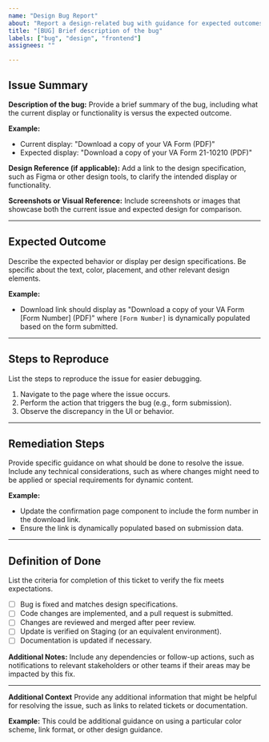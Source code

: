 ```yaml
---
name: "Design Bug Report"
about: "Report a design-related bug with guidance for expected outcomes and remediation."
title: "[BUG] Brief description of the bug"
labels: ["bug", "design", "frontend"]
assignees: ""

---
```


## Issue Summary

**Description of the bug:** Provide a brief summary of the bug, including what the current display or functionality is versus the expected outcome.

**Example:**

- Current display: "Download a copy of your VA Form (PDF)"
- Expected display: "Download a copy of your VA Form 21-10210 (PDF)"

**Design Reference (if applicable):** Add a link to the design specification, such as Figma or other design tools, to clarify the intended display or functionality.

**Screenshots or Visual Reference:** Include screenshots or images that showcase both the current issue and expected design for comparison.

---

## Expected Outcome

Describe the expected behavior or display per design specifications. Be specific about the text, color, placement, and other relevant design elements.

**Example:**

- Download link should display as "Download a copy of your VA Form [Form Number] (PDF)" where `[Form Number]` is dynamically populated based on the form submitted.

---

## Steps to Reproduce

List the steps to reproduce the issue for easier debugging.

1. Navigate to the page where the issue occurs.
2. Perform the action that triggers the bug (e.g., form submission).
3. Observe the discrepancy in the UI or behavior.

---

## Remediation Steps

Provide specific guidance on what should be done to resolve the issue. Include any technical considerations, such as where changes might need to be applied or special requirements for dynamic content.

**Example:**

- Update the confirmation page component to include the form number in the download link.
- Ensure the link is dynamically populated based on submission data.

---

## Definition of Done

List the criteria for completion of this ticket to verify the fix meets expectations.

- [ ] Bug is fixed and matches design specifications.
- [ ] Code changes are implemented, and a pull request is submitted.
- [ ] Changes are reviewed and merged after peer review.
- [ ] Update is verified on Staging (or an equivalent environment).
- [ ] Documentation is updated if necessary.

**Additional Notes:** Include any dependencies or follow-up actions, such as notifications to relevant stakeholders or other teams if their areas may be impacted by this fix.

---

**Additional Context**
Provide any additional information that might be helpful for resolving the issue, such as links to related tickets or documentation.

**Example:** This could be additional guidance on using a particular color scheme, link format, or other design guidance.
